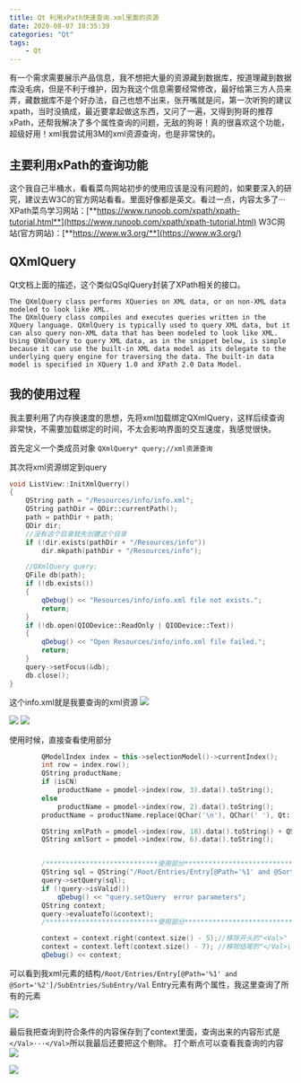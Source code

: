 ```yaml
---
title: Qt 利用xPath快速查询.xml里面的资源
date: 2020-08-07 18:35:39
categories: "Qt"
tags:
	- Qt
---
```

有一个需求需要展示产品信息，我不想把大量的资源藏到数据库，按道理藏到数据库没毛病，但是不利于维护，因为我这个信息需要经常修改，最好给第三方人员来弄，藏数据库不是个好办法，自己也想不出来，张开嘴就是问，第一次听狗的建议xpath，当时没搞成，最近要拿起做这东西，又问了一遍，又得到狗哥的推荐xPath，还帮我解决了多个属性查询的问题，无敌的狗哥！真的很喜欢这个功能，超级好用！xml我尝试用3M的xml资源查询，也是非常快的。
<!-- more -->
## 主要利用xPath的查询功能
这个我自己半桶水，看看菜鸟网站初步的使用应该是没有问题的，如果要深入的研究，建议去W3C的官方网站看看。里面好像都是英文。看过一点，内容太多了···
XPath菜鸟学习网站：[**https://www.runoob.com/xpath/xpath-tutorial.html**](https://www.runoob.com/xpath/xpath-tutorial.html)
W3C网站(官方网站)：[**https://www.w3.org/**](https://www.w3.org/)
## QXmlQuery
Qt文档上面的描述，这个类似QSqlQuery封装了XPath相关的接口。
```
The QXmlQuery class performs XQueries on XML data, or on non-XML data modeled to look like XML.
The QXmlQuery class compiles and executes queries written in the XQuery language. QXmlQuery is typically used to query XML data, but it can also query non-XML data that has been modeled to look like XML.
Using QXmlQuery to query XML data, as in the snippet below, is simple because it can use the built-in XML data model as its delegate to the underlying query engine for traversing the data. The built-in data model is specified in XQuery 1.0 and XPath 2.0 Data Model.
```
## 我的使用过程
我主要利用了内存换速度的思想，先将xml加载绑定QXmlQuery，这样后续查询非常快，不需要加载绑定的时间，不太会影响界面的交互速度，我感觉很快。

 首先定义一个类成员对象
 `QXmlQuery* query;//xml资源查询`

 其次将xml资源绑定到query
``` cpp
void ListView::InitXmlQuerry()
{
	QString path = "/Resources/info/info.xml";
	QString pathDir = QDir::currentPath();
	path = pathDir + path;
	QDir dir;
	//没有这个目录就先创建这个目录
	if (!dir.exists(pathDir + "/Resources/info"))
		dir.mkpath(pathDir + "/Resources/info");

	//QXmlQuery query;
	QFile db(path);
	if (!db.exists())
	{
		qDebug() << "Resources/info/info.xml file not exists.";
		return;
	}
	if (!db.open(QIODevice::ReadOnly | QIODevice::Text))
	{
		qDebug() << "Open Resources/info/info.xml file failed.";
		return;
	}
	query->setFocus(&db);
	db.close();
}
```
这个info.xml就是我要查询的xml资源
<img src="../image/Qt/xpath/xml1.png">

<img src="../image/Qt/xpath/xml2.png">

<img src="../image/Qt/xpath/xml3.png">

使用时候，直接查看使用部分
```cpp
        QModelIndex index = this->selectionModel()->currentIndex();
		int row = index.row();
		QString productName;
		if (isCN)
			productName = pmodel->index(row, 3).data().toString();
		else
			productName = pmodel->index(row, 2).data().toString();
		productName = productName.replace(QChar('\n'), QChar(' '), Qt::CaseInsensitive);//用空格替换掉换行符

		QString xmlPath = pmodel->index(row, 18).data().toString() + QString(isCN ? ".CN" : ".EN");
		QString xmlSort = pmodel->index(row, 6).data().toString();


        /****************************使用部分*******************************/
		QString sql = QString("/Root/Entries/Entry[@Path='%1' and @Sort='%2']/SubEntries/SubEntry/Val").arg(xmlPath).arg(xmlSort);
		query->setQuery(sql);
		if (!query->isValid())
			qDebug() << "query.setQuery  error parameters";
		QString context;
		query->evaluateTo(&context);
        /****************************使用部分*******************************/

		context = context.right(context.size() - 5);//移除开头的"<Val>"
		context = context.left(context.size() - 7); //移除结尾的"</Val>\n"不是6个，需要7个还有个Str结束标志符
		qDebug() << context;
```
可以看到我xml元素的结构`/Root/Entries/Entry[@Path='%1' and @Sort='%2']/SubEntries/SubEntry/Val`
Entry元素有两个属性，我这里查询了所有的元素

<img src="../image/Qt/xpath/xml4.png">

最后我把查询到符合条件的内容保存到了context里面，查询出来的内容形式是`</Val>···</Val>`所以我最后还要把这个剔除。
打个断点可以查看我查询的内容
<img src="../image/Qt/xpath/xml5.png">

<img src="../image/Qt/xpath/xml6.png">